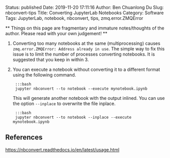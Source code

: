 Status: published
Date: 2019-11-20 17:11:16
Author: Ben Chuanlong Du
Slug: nbconvert-tips
Title: Converting JupyterLab Notebooks
Category: Software
Tags: JupyterLab, notebook, nbconvert, tips, zmq.error.ZMQError

**
Things on this page are
fragmentary and immature notes/thoughts of the author.
Please read with your own judgement!
**

1. Converting too many notebooks at the same (multiprocessing) causes `zmq.error.ZMQError: Address already in use`.
    The simple way to fix this issue is to limit the number of processes converting notebooks.
    It is suggested that you keep in within 3.

2. You can execute a notebook without converting it to a different format using the following command.

        :::bash
        jupyter nbconvert --to notebook --execute mynotebook.ipynb

    This will generate another notebook with the output inlined.
    You can use the option `--inplace` to overwrite the file inplace.

        :::bash
        jupyter nbconvert --to notebook --inplace --execute mynotebook.ipynb

## References

https://nbconvert.readthedocs.io/en/latest/usage.html

